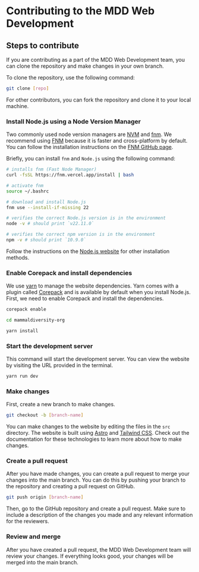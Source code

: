 # Contributing to the MDD Web Development

## Steps to contribute

If you are contributing as a part of the MDD Web Development team, you can clone the repository and make changes in your own branch.

To clone the repository, use the following command:

```bash
git clone [repo]
```

For other contributors, you can fork the repository and clone it to your local machine.

### Install Node.js using a Node Version Manager

Two commonly used node version managers are [NVM](https://github.com/nvm-sh/nvm) and [fnm](https://github.com/Schniz/fnm). We recommend using [FNM](https://github.com/Schniz/fnm) because it is faster and cross-platform by default. You can follow the installation instructions on the [FNM GitHub page](https://github.com/Schniz/fnm).

Briefly, you can install `fnm` and `Node.js` using the following command:

```bash
# installs fnm (Fast Node Manager)
curl -fsSL https://fnm.vercel.app/install | bash

# activate fnm
source ~/.bashrc

# download and install Node.js
fnm use --install-if-missing 22

# verifies the correct Node.js version is in the environment
node -v # should print `v22.11.0`

# verifies the correct npm version is in the environment
npm -v # should print `10.9.0`
```

Follow the instructions on the [Node.js website](https://nodejs.org/en/download/) for other installation methods.

### Enable Corepack and install dependencies

We use [yarn](https://yarnpkg.com/) to manage the website dependencies. Yarn comes with a plugin called [Corepack](https://yarnpkg.com/features/corepack) and is available by default when you install Node.js. First, we need to enable Corepack and install the dependencies.

```bash
corepack enable

cd mammaldiversity-org

yarn install
```

### Start the development server

This command will start the development server. You can view the website by visiting the URL provided in the terminal.

```bash
yarn run dev
```

### Make changes

First, create a new branch to make changes.

```bash
git checkout -b [branch-name]
```

You can make changes to the website by editing the files in the `src` directory. The website is built using [Astro](https://astro.build/) and [Tailwind CSS](https://tailwindcss.com/). Check out the documentation for these technologies to learn more about how to make changes.

### Create a pull request

After you have made changes, you can create a pull request to merge your changes into the main branch. You can do this by pushing your branch to the repository and creating a pull request on GitHub.

```bash
git push origin [branch-name]
```

Then, go to the GitHub repository and create a pull request. Make sure to include a description of the changes you made and any relevant information for the reviewers.

### Review and merge

After you have created a pull request, the MDD Web Development team will review your changes. If everything looks good, your changes will be merged into the main branch.
